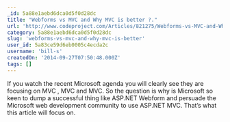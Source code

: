 ```yaml
---
_id: 5a88e1aebd6dca0d5f0d28dc
title: "Webforms vs MVC and Why MVC is better ?."
url: 'http://www.codeproject.com/Articles/821275/Webforms-vs-MVC-and-Why-MVC-is-better'
category: 5a88e1aebd6dca0d5f0d28dc
slug: 'webforms-vs-mvc-and-why-mvc-is-better'
user_id: 5a83ce59d6eb0005c4ecda2c
username: 'bill-s'
createdOn: '2014-09-27T07:50:48.000Z'
tags: []
---
```


If you watch the recent Microsoft agenda you will clearly see they are focusing on MVC , MVC and MVC. So the question is why is Microsoft so keen to dump a successful thing like ASP.NET Webform and persuade the Microsoft web development community to use ASP.NET MVC. That’s what this article will focus on.

